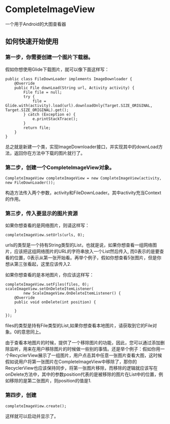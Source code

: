 # CompleteImageView
一个用于Android的大图查看器

## 如何快速开始使用

### 第一步，你需要创建一个图片下载器。
假如你想使用Glide下载图片，就可以像下面这样写：

    public class FileDownLoader implements ImageDownloader {
        @Override
        public File downLoad(String url, Activity activity) {
            File file = null;
            try {
                file = Glide.with(activity).load(url).downloadOnly(Target.SIZE_ORIGINAL, Target.SIZE_ORIGINAL).get();
            } catch (Exception e) {
                e.printStackTrace();
            }
            return file;
        }
    }

总之就是新建一个类，实现ImageDownloader接口，并实现其中的downLoad方法，返回你在方法中下载的图片就行了。

### 第二步，创建一个CompleteImageView对象。

    CompleteImageView completeImageView = new CompleteImageView(activity, new FileDownLoader());
构造方法传入两个参数，activity和FileDownLoader。其中activity充当Context的作用。

### 第三步，传入要显示的图片资源

如果你想查看的是网络图片，则请这样写：

    completeImageView.setUrls(urls, 0);
urls的类型是一个持有String类型的List，也就是说，如果你想查看一组网络图片，应该把这组网络图片的URL的字符串放入一个List然后传入, 而0表示的是要查看的位置，0表示从第一张开始看。再举个例子，假如你想查看5张图片，但是你想从第三张看起，这里应该传入2.

如果你想查看的是本地图片，你应该这样写：

    completeImageView.setFiles(files, 0);
    scaleImageView.setOnDeleteItemListener(
            new ScaleImageView.OnDeleteItemListener() {
        @Override
        public void onDelete(int position) {
                                                
        }
    });
files的类型是持有File类型的List,如果你想查看本地图片，请获取到它的File对象。0的意思同上。

由于查看本地图片的时候，提供了一个移除图片的功能，因此，您可以通过添加删除监听，用来在用户移除图片的时候做一些别的事情。还是举个例子：假如你用一个RecyclerView展示了一组图片，用户点击其中任意一张图片查看大图，这时候假如说用户将第一张图片在CompleteImageView中移除了，那你的RecyclerView也应该保持同步，将第一张图片移除，而移除的逻辑就应该写在onDelete方法中，其中的参数position代表的是被移除的图片在List中的位置，例如移除的是第二张图片，则position的值是1.

### 第四步，创建

    completeImageView.create();
这样就可以启动并显示了。
